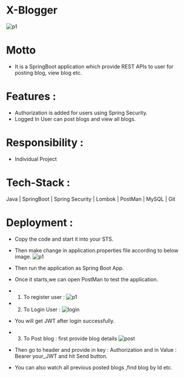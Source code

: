 # X-Blogger

![p1](https://user-images.githubusercontent.com/103635442/224432448-125fd142-b0b1-4660-81f5-1fb5c0653c93.jpg)


# Motto
- It is a SpringBoot application which provide REST APIs to user for posting blog, view blog etc.


# Features :
- Authorization is added for users using Spring Security.
- Logged In User can post blogs and view all blogs.

# Responsibility : 
- Individual Project

# Tech-Stack :
  Java | SpringBoot | Spring Security | Lombok | PostMan | MySQL | Git
  
# Deployment :

- Copy the code and start it into your STS.
- Then make change in application.properties file according to below image.
![p1](https://user-images.githubusercontent.com/103635442/224430921-04e25116-68d9-4075-9099-bbca4fee2fff.png)

- Then run the application as Spring Boot App.
- Once it starts,we can open PostMan to test the application.
- 1) To register user :
![p1](https://user-images.githubusercontent.com/103635442/224434119-5c10beb0-117a-498f-b728-98682aab4a21.png)

- 2) To Login User :
![login](https://user-images.githubusercontent.com/103635442/224434228-068e2a60-6f3d-48a8-8aec-cbc7a98b9232.png)
- You will get JWT after login successfully.
 
- 3) To Post blog : first provide blog details
![post](https://user-images.githubusercontent.com/103635442/224434339-28dcc672-2245-471f-b813-adbe5fd23c0b.png)
- Then go to header and provide in key : Authorization and in Value  : Bearer your_JWT and hit Send button.
- You can also watch all previous posted blogs ,find blog by Id etc.

